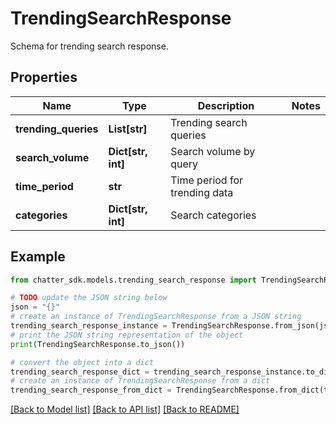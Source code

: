 # TrendingSearchResponse

Schema for trending search response.

## Properties

Name | Type | Description | Notes
------------ | ------------- | ------------- | -------------
**trending_queries** | **List[str]** | Trending search queries | 
**search_volume** | **Dict[str, int]** | Search volume by query | 
**time_period** | **str** | Time period for trending data | 
**categories** | **Dict[str, int]** | Search categories | 

## Example

```python
from chatter_sdk.models.trending_search_response import TrendingSearchResponse

# TODO update the JSON string below
json = "{}"
# create an instance of TrendingSearchResponse from a JSON string
trending_search_response_instance = TrendingSearchResponse.from_json(json)
# print the JSON string representation of the object
print(TrendingSearchResponse.to_json())

# convert the object into a dict
trending_search_response_dict = trending_search_response_instance.to_dict()
# create an instance of TrendingSearchResponse from a dict
trending_search_response_from_dict = TrendingSearchResponse.from_dict(trending_search_response_dict)
```
[[Back to Model list]](../README.md#documentation-for-models) [[Back to API list]](../README.md#documentation-for-api-endpoints) [[Back to README]](../README.md)


